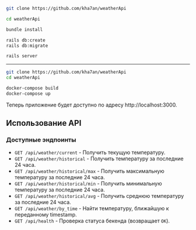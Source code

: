 

```bash
git clone https://github.com/kha7an/weatherApi

cd weatherApi

bundle install
```
```bash
rails db:create
rails db:migrate
```
```bash
rails server
```
--------------------------------------------

```bash
git clone https://github.com/kha7an/weatherApi
cd weatherApi
```
```bash
docker-compose build
docker-compose up
```
Теперь приложение будет доступно по адресу http://localhost:3000.

## Использование API

### Доступные эндпоинты

- `GET /api/weather/current` - Получить текущую температуру.
- `GET /api/weather/historical` - Получить температуру за последние 24 часа.
- `GET /api/weather/historical/max` - Получить максимальную температуру за последние 24 часа.
- `GET /api/weather/historical/min` - Получить минимальную температуру за последние 24 часа.
- `GET /api/weather/historical/avg` - Получить среднюю температуру за последние 24 часа.
- `GET /api/weather/by_time` - Найти температуру, ближайшую к переданному timestamp.
- `GET /api/health` - Проверка статуса бекенда (возвращает `OK`).
